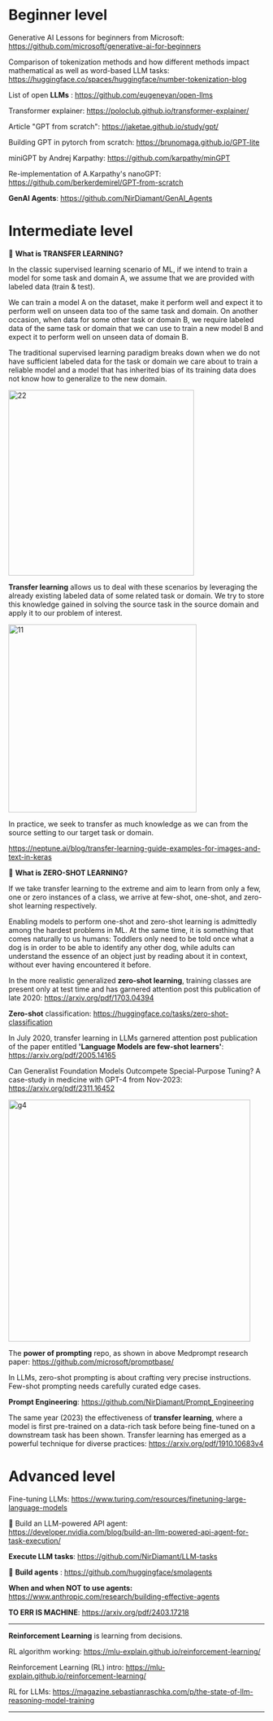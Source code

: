 # Beginner level

Generative AI Lessons for beginners from Microsoft: https://github.com/microsoft/generative-ai-for-beginners

Comparison of tokenization methods and how different methods impact mathematical as well as word-based LLM tasks: https://huggingface.co/spaces/huggingface/number-tokenization-blog

List of open **LLMs** : https://github.com/eugeneyan/open-llms

Transformer explainer: https://poloclub.github.io/transformer-explainer/

Article "GPT from scratch": https://jaketae.github.io/study/gpt/

Building GPT in pytorch from scratch: https://brunomaga.github.io/GPT-lite

miniGPT by Andrej Karpathy: https://github.com/karpathy/minGPT

Re-implementation of A.Karpathy's nanoGPT: https://github.com/berkerdemirel/GPT-from-scratch

**GenAI Agents**: https://github.com/NirDiamant/GenAI_Agents



# Intermediate level 

📌 **What is TRANSFER LEARNING?**

In the classic supervised learning scenario of ML, if we intend to train a model for some task and domain A, we assume that we are provided with labeled data (train & test). 

We can train a model A on the dataset, make it perform well and expect it to perform well on unseen data too of the same task and domain. On another occasion, when data for some other task or domain B, we require labeled data of the same task or domain that we can use to train a new model B and expect it to perform well on unseen data of domain B. 

The traditional supervised learning paradigm breaks down when we do not have sufficient labeled data for the task or domain we care about to train a reliable model and a model that has inherited bias of its training data does not know how to generalize to the new domain. 

<img width="365" alt="22" src="https://github.com/user-attachments/assets/c4f41fec-2dc8-4bca-a7ed-85dc83024523" />

**Transfer learning** allows us to deal with these scenarios by leveraging the already existing labeled data of some related task or domain. We try to store this knowledge gained in solving the source task in the source domain and apply it to our problem of interest. 

<img width="370" alt="11" src="https://github.com/user-attachments/assets/43e3e9f7-0e6f-4685-b467-f1be32006608" />

In practice, we seek to transfer as much knowledge as we can from the source setting to our target task or domain. 

https://neptune.ai/blog/transfer-learning-guide-examples-for-images-and-text-in-keras

📌 **What is ZERO-SHOT LEARNING?**

If we take transfer learning to the extreme and aim to learn from only a few, one or zero instances of a class, we arrive at few-shot, one-shot, and zero-shot learning respectively. 

Enabling models to perform one-shot and zero-shot learning is admittedly among the hardest problems in ML. At the same time, it is something that comes naturally to us humans: Toddlers only need to be told once what a dog is in order to be able to identify any other dog, while adults can understand the essence of an object just by reading about it in context, without ever having encountered it before.

In the more realistic generalized **zero-shot learning**, training classes are present only at test time and has garnered attention post this publication of late 2020:
https://arxiv.org/pdf/1703.04394

**Zero-shot** classification: https://huggingface.co/tasks/zero-shot-classification


In July 2020, transfer learning in LLMs garnered attention post publication of the paper entitled **'Language Models are few-shot learners'**:
https://arxiv.org/pdf/2005.14165

Can Generalist Foundation Models Outcompete Special-Purpose Tuning? A case-study in medicine with GPT-4 from Nov-2023: https://arxiv.org/pdf/2311.16452

<img width="476" alt="g4" src="https://github.com/user-attachments/assets/85ef13e6-ebdd-4c24-a1e0-e6e04ed53326" />

The **power of prompting** repo, as shown in above Medprompt research paper: https://github.com/microsoft/promptbase/ 

In LLMs, zero-shot prompting is about crafting very precise instructions. Few-shot prompting needs carefully curated edge cases. 

**Prompt Engineering**: https://github.com/NirDiamant/Prompt_Engineering

The same year (2023) the effectiveness of **transfer learning**, where a model is first pre-trained on a data-rich task before being fine-tuned on a downstream task has been shown. Transfer learning has emerged as a powerful technique for diverse practices: https://arxiv.org/pdf/1910.10683v4 


# Advanced level

Fine-tuning LLMs: https://www.turing.com/resources/finetuning-large-language-models

📌 Build an LLM-powered API agent: https://developer.nvidia.com/blog/build-an-llm-powered-api-agent-for-task-execution/

**Execute LLM tasks**: https://github.com/NirDiamant/LLM-tasks

📌 **Build agents** : https://github.com/huggingface/smolagents

**When and when NOT to use agents:** https://www.anthropic.com/research/building-effective-agents

**TO ERR IS MACHINE**: https://arxiv.org/pdf/2403.17218

----

**Reinforcement Learning** is learning from decisions.

RL algorithm working: https://mlu-explain.github.io/reinforcement-learning/

Reinforcement Learning (RL) intro: https://mlu-explain.github.io/reinforcement-learning/

RL for LLMs: https://magazine.sebastianraschka.com/p/the-state-of-llm-reasoning-model-training

---

